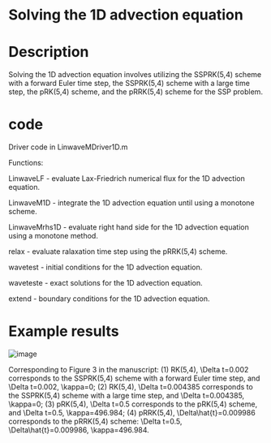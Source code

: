 # Solving the 1D advection equation

# Description
Solving the 1D advection equation involves utilizing the SSPRK(5,4) scheme with a forward Euler time step, the SSPRK(5,4) scheme with a large time step, the pRK(5,4) scheme, and the pRRK(5,4) scheme for the SSP problem.

# code
Driver code in LinwaveMDriver1D.m

Functions:

LinwaveLF - evaluate Lax-Friedrich numerical flux for the 1D advection equation.

LinwaveM1D - integrate the 1D advection equation until using a monotone scheme.

LinwaveMrhs1D - evaluate right hand side for the 1D advection equation using a monotone method.

relax - evaluate ralaxation time step using the pRRK(5,4) scheme.

wavetest - initial conditions for the 1D advection equation.

waveteste - exact solutions for the 1D advection equation.

extend - boundary conditions for the 1D advection equation.

# Example results
![image](https://github.com/liulelenudt/LTS-for-scalar-conservation-laws/assets/148626828/53bbbd3a-5e99-45a6-86d3-cd8630ecedc5)

Corresponding to Figure 3 in the manuscript:
(1) RK(5,4), \Delta t=0.002 corresponds to the SSPRK(5,4) scheme with a forward Euler time step, and \Delta t=0.002, \kappa=0;
(2) RK(5,4), \Delta t=0.004385 corresponds to the SSPRK(5,4) scheme with a large time step, and \Delta t=0.004385, \kappa=0;
(3) pRK(5,4), \Delta t=0.5 corresponds to the pRK(5,4) scheme, and \Delta t=0.5, \kappa=496.984;
(4) pRRK(5,4), \Delta\hat{t}=0.009986 corresponds to the pRRK(5,4) scheme: \Delta t=0.5, \Delta\hat{t}=0.009986, \kappa=496.984.
